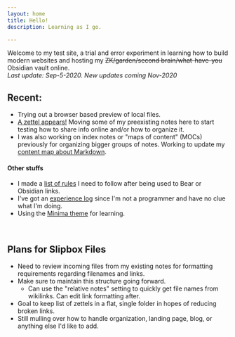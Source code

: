 ```yaml
---
layout: home
title: Hello!
description: Learning as I go.

---
```


Welcome to my test site, a trial and error experiment in learning how to build modern websites and hosting my ~~ZK/garden/second brain/what-have-you~~ Obsidian vault online.
<br>
*Last update: Sep-5-2020. New updates coming Nov-2020*

## Recent:
- Trying out a browser based preview of local files.
- [A zettel appears!](zets/202007251031-what-is-markdown.md) Moving some of my preexisting notes here to start testing how to share info online and/or how to organize it.
- I was also working on index notes or "maps of content" (MOCs) previously for organizing bigger groups of notes. Working to update my [content map about Markdown](mocs/%F0%9F%9F%A3MARKDOWN).


#### Other stuffs
- I made a [list of rules](one_pagers/new_format_rules.md) I need to follow after being used to Bear or Obsidian links.
- I've got an [experience log](one_pagers/xp_log.md) since I'm not a programmer and have no clue what I'm doing.
- Using the [Minima theme](https://github.com/jekyll/minima) for learning.


<br>


## Plans for Slipbox Files
- Need to review incoming files from my existing notes for formatting requirements regarding filenames and links.
- Make sure to maintain this structure going forward.
	- Can use the "relative notes" setting to quickly get file names from wikilinks. Can edit link formatting after.
- Goal to keep list of zettels in a flat, single folder in hopes of reducing broken links.
- Still mulling over how to handle organization, landing page, blog, or anything else I'd like to add.

<br><br>
